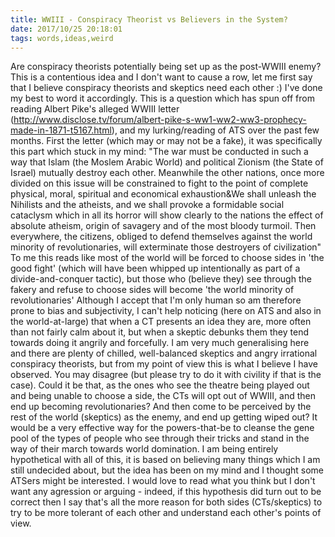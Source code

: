 ```yaml
---
title: WWIII - Conspiracy Theorist vs Believers in the System?
date: 2017/10/25 20:18:01
tags: words,ideas,weird
---
```


Are conspiracy theorists potentially being set up as the post-WWIII enemy? This is a contentious idea and I don't want to cause a row, let me first say that I believe conspiracy theorists and skeptics need each other :) I've done my best to word it accordingly. This is a question which has spun off from reading Albert Pike's alleged WWIII letter (http://www.disclose.tv/forum/albert-pike-s-ww1-ww2-ww3-prophecy-made-in-1871-t5167.html), and my lurking/reading of ATS over the past few months. First the letter (which may or may not be a fake), it was specifically this part which stuck in my mind: "The war must be conducted in such a way that Islam (the Moslem Arabic World) and political Zionism (the State of Israel) mutually destroy each other. Meanwhile the other nations, once more divided on this issue will be constrained to fight to the point of complete physical, moral, spiritual and economical exhaustion&We shall unleash the Nihilists and the atheists, and we shall provoke a formidable social cataclysm which in all its horror will show clearly to the nations the effect of absolute atheism, origin of savagery and of the most bloody turmoil. Then everywhere, the citizens, obliged to defend themselves against the world minority of revolutionaries, will exterminate those destroyers of civilization" To me this reads like most of the world will be forced to choose sides in 'the good fight' (which will have been whipped up intentionally as part of a divide-and-conquer tactic), but those who (believe they) see through the fakery and refuse to choose sides will become 'the world minority of revolutionaries' Although I accept that I'm only human so am therefore prone to bias and subjectivity, I can't help noticing (here on ATS and also in the world-at-large) that when a CT presents an idea they are, more often than not fairly calm about it, but when a skeptic debunks them they tend towards doing it angrily and forcefully. I am very much generalising here and there are plenty of chilled, well-balanced skeptics and angry irrational conspiracy theorists, but from my point of view this is what I believe I have observed. You may disagree (but please try to do it with civility if that is the case). Could it be that, as the ones who see the theatre being played out and being unable to choose a side, the CTs will opt out of WWIII, and then end up becoming revolutionaries? And then come to be perceived by the rest of the world (skeptics) as the enemy, and end up getting wiped out? It would be a very effective way for the powers-that-be to cleanse the gene pool of the types of people who see through their tricks and stand in the way of their march towards world domination. I am being entirely hypothetical with all of this, it is based on believing many things which I am still undecided about, but the idea has been on my mind and I thought some ATSers might be interested. I would love to read what you think but I don't want any agression or arguing - indeed, if this hypothesis did turn out to be correct then I say that's all the more reason for both sides (CTs/skeptics) to try to be more tolerant of each other and understand each other's points of view.
